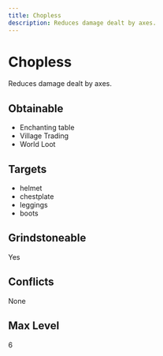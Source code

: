 ```yaml
---
title: Chopless
description: Reduces damage dealt by axes.
---
```

# Chopless
Reduces damage dealt by axes.
## Obtainable
- Enchanting table
- Village Trading
- World Loot
## Targets
- helmet
 - chestplate
 - leggings
 - boots
## Grindstoneable
Yes
## Conflicts
None
## Max Level
6
